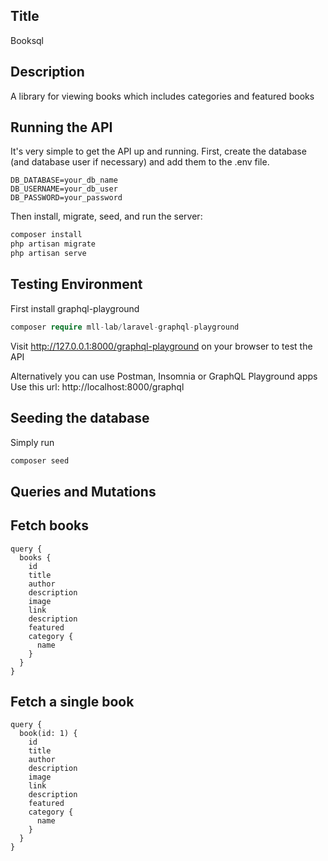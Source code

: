 ## Title
Booksql

## Description
A library for viewing books which includes categories and featured books

## Running the API
It's very simple to get the API up and running. First, create the database (and database user if necessary) and add them to the .env file.

```env
DB_DATABASE=your_db_name
DB_USERNAME=your_db_user
DB_PASSWORD=your_password
```

Then install, migrate, seed, and run the server:

```php
composer install
php artisan migrate
php artisan serve
```

## Testing Environment
First install graphql-playground
```php
composer require mll-lab/laravel-graphql-playground
```

Visit http://127.0.0.1:8000/graphql-playground on your browser to test the API

Alternatively you can use Postman, Insomnia or GraphQL Playground apps
Use this url: http://localhost:8000/graphql

## Seeding the database
Simply run
```php
composer seed
```
## Queries and Mutations

## Fetch books

```
query {
  books {
    id
    title
    author
    description
    image
    link
    description
    featured
    category {
      name
    }
  }
}
```

## Fetch a single book
```
query {
  book(id: 1) {
    id
    title
    author
    description
    image
    link
    description
    featured
    category {
      name
    }
  }
}
```
